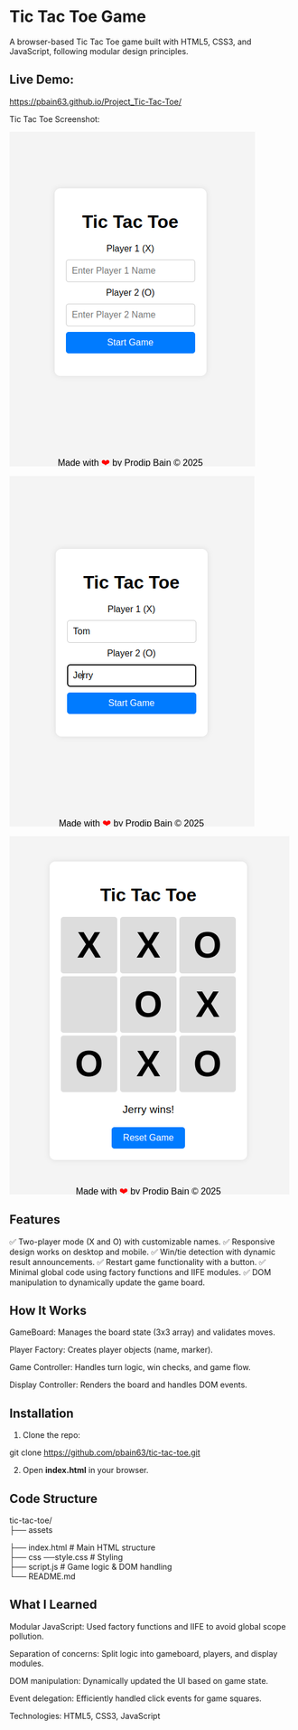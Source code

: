 # Tic Tac Toe Game

A browser-based Tic Tac Toe game built with HTML5, CSS3, and JavaScript, following modular design principles.

## Live Demo:

https://pbain63.github.io/Project_Tic-Tac-Toe/


Tic Tac Toe Screenshot:

![Alt text](/assets/Tic%20Tac%20Toe%201.png?raw=true "TTT 1")          

![Alt text](/assets/Tic%20Tac%20Toe%202.png?raw=true "TTT 2")

![Alt text](/assets/Tic%20Tac%20Toe%203.png?raw=true "TTT 3")

## Features

✅ Two-player mode (X and O) with customizable names.
✅ Responsive design works on desktop and mobile.
✅ Win/tie detection with dynamic result announcements.
✅ Restart game functionality with a button.
✅ Minimal global code using factory functions and IIFE modules.
✅ DOM manipulation to dynamically update the game board.

## How It Works

GameBoard: Manages the board state (3x3 array) and validates moves.

Player Factory: Creates player objects (name, marker).

Game Controller: Handles turn logic, win checks, and game flow.

Display Controller: Renders the board and handles DOM events.

## Installation

1. Clone the repo:

git clone https://github.com/pbain63/tic-tac-toe.git

2. Open **index.html** in your browser.

## Code Structure


tic-tac-toe/  
├── assets   

├── index.html          # Main HTML structure  
├── css ──style.css     # Styling  
├── script.js           # Game logic & DOM handling  
└── README.md  

## What I Learned

Modular JavaScript: Used factory functions and IIFE to avoid global scope pollution.

Separation of concerns: Split logic into gameboard, players, and display modules.

DOM manipulation: Dynamically updated the UI based on game state.

Event delegation: Efficiently handled click events for game squares.



Technologies: HTML5, CSS3, JavaScript